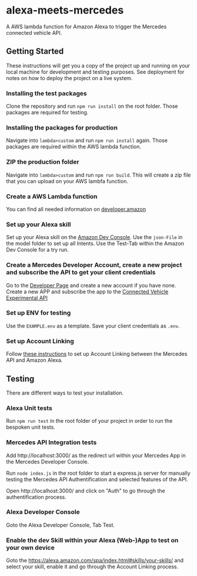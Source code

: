 # alexa-meets-mercedes

A AWS lambda function for Amazon Alexa to trigger the Mercedes connected vehicle API. 

## Getting Started

These instructions will get you a copy of the project up and running on your local machine for development and testing purposes. See deployment for notes on how to deploy the project on a live system.

### Installing the test packages

Clone the repository and run `npm run install` on the root folder. Those packages are required for testing. 

### Installing the packages for production

Navigate into `lambda>custom` and run `npm run install` again. Those packages are required within the AWS lambda function. 

### ZIP the production folder

Navigate into `lambda>custom` and run `npm run build`. This will create a zip file that you can upload on your AWS lambfa function. 

### Create a AWS Lambda function

You can find all needed information on [developer.amazon](https://developer.amazon.com/de/docs/custom-skills/host-a-custom-skill-as-an-aws-lambda-function.html)

### Set up your Alexa skill 

Set up your Alexa skill on the [Amazon Dev Console](https://developer.amazon.com/alexa/console/ask). Use the `json-File` in the model folder to set up all Intents. Use the Test-Tab within the Amazon Dev Console for a try run. 

### Create a Mercedes Developer Account, create a new project and subscribe the API to get your client credentials

Go to the [Developer Page](https://developer.mercedes-benz.com/) and create a new account if you have none. Create a new APP and subscribe the app to the [Connected Vehicle Experimental API](https://developer.mercedes-benz.com/apis/connected_vehicle_experimental_api)

### Set up ENV for testing

Use the `EXAMPLE.env` as a template. Save your client credentials as `.env`.

### Set up Account Linking

Follow [these instructions](https://developer.amazon.com/de/docs/account-linking/account-linking-for-custom-skills.html) to set up Account Linking between the Mercedes API and Amazon Alexa.

## Testing

There are different ways to test your installation. 

### Alexa Unit tests

Run `npm run test` in the root folder of your project in order to run the bespoken unit tests.

### Mercedes API Integration tests

Add http://localhost:3000/ as the redirect url within your Mercedes App in the Mercedes Developer Console. 

Run `node index.js` in the root folder to start a express.js server for manually testing the Mercedes API Authentification and selected features of the API. 

Open http://localhost:3000/ and click on "Auth" to go through the authentification process. 

### Alexa Developer Console

Goto the Alexa Developer Console, Tab Test. 

### Enable the dev Skill within your Alexa (Web-)App to test on your own device

Goto the https://alexa.amazon.com/spa/index.html#skills/your-skills/ and select your skill, enable it and go through the Account Linking process.  
